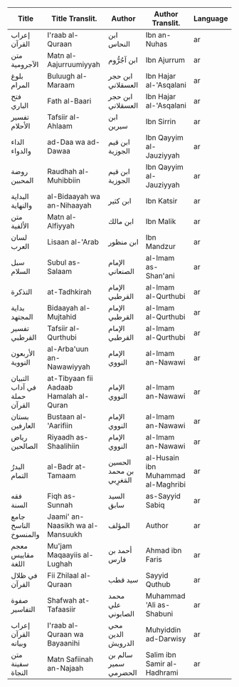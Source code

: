
|Title|Title Translit.|Author|Author Translit.|Language|
|---|---|---|---|---|
|إعراب القرآن|I'raab al-Quraan|ابن النحاس|Ibn an-Nuhas|ar|
|متن الآجرومية|Matn al-Aajurruumiyyah|ابن آجُرُّوم|Ibn Ajurrum|ar|
|بلوغ المرام|Buluugh al-Maraam|ابن حجر العسقلاني|Ibn Hajar al-'Asqalani|ar|
|فتح الباري|Fath al-Baari|ابن حجر العسقلاني|Ibn Hajar al-'Asqalani|ar|
|تفسير الأحلام|Tafsiir al-Ahlaam|ابن سيرين|Ibn Sirrin|ar|
|الداء والدواء|ad-Daa wa ad-Dawaa|ابن قيم الجوزية|Ibn Qayyim al-Jauziyyah|ar|
|روضة المحبين|Raudhah al-Muhibbiin|ابن قيم الجوزية|Ibn Qayyim al-Jauziyyah|ar|
|البداية والنهاية|al-Bidaayah wa an-Nihaayah|ابن كثير|Ibn Katsir|ar|
|متن الألفية|Matn al-Alfiyyah|ابن مالك|Ibn Malik|ar|
|لسان العرب|Lisaan al-'Arab|ابن منظور|Ibn Mandzur|ar|
|سبل السلام|Subul as-Salaam|الإمام الصنعاني|al-Imam as-Shan'ani|ar|
|التذكرة|at-Tadhkirah|الإمام القرطبي|al-Imam al-Qurthubi|ar|
|بداية المجتهد|Bidaayah al-Mujtahid|الإمام القرطبي|al-Imam al-Qurthubi|ar|
|تفسير القرطبي|Tafsiir al-Qurthubi|الإمام القرطبي|al-Imam al-Qurthubi|ar|
|الأربعون النووية|al-Arba'uun an-Nawawiyyah|الإمام النووي|al-Imam an-Nawawi|ar|
|التبيان في آداب حملة القرآن|at-Tibyaan fii Aadaab Hamalah al-Quran|الإمام النووي|al-Imam an-Nawawi|ar|
|بستان العارفين|Bustaan al-'Aarifiin|الإمام النووي|al-Imam an-Nawawi|ar|
|رياض الصالحين|Riyaadh as-Shaalihiin|الإمام النووي|al-Imam an-Nawawi|ar|
|البدرُ التمام|al-Badr at-Tamaam|الحسين بن محمد المَغرِبي|al-Husain ibn Muhammad al-Maghribi|ar|
|فقه السنة|Fiqh as-Sunnah|السيد سابق|as-Sayyid Sabiq|ar|
|جامع الناسخ والمنسوخ|Jaami' an-Naasikh wa al-Mansuukh|المؤلف|Author|ar|
|معجم مقاييس اللغة|Mu'jam Maqaayiis al-Lughah|أحمد بن فارس|Ahmad ibn Faris|ar|
|في ظلال القرآن|Fii Zhilaal al-Quraan|سيد قطب|Sayyid Quthub|ar|
|صفوة التفاسير|Shafwah at-Tafaasiir|محمد علي الصابوني|Muhammad 'Ali as-Shabuni|ar|
|إعراب القرآن وبيانه|I'raab al-Quraan wa Bayaanihi|محي الدين الدرويش|Muhyiddin ad-Darwisy|ar|
|متن سفينة النجاة|Matn Safiinah an-Najaah|سالم بن سمير الحضرمي|Salim ibn Samir al-Hadhrami|ar|
